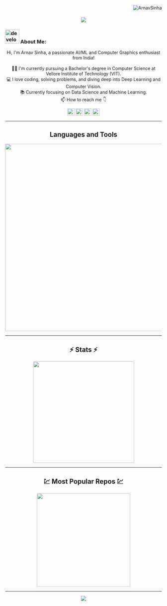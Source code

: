 <img align="right" src="https://visitor-badge.laobi.icu/badge?page_id=ArnavSinha/ArnavSinha" alt="ArnavSinha">    

<h1 align="center">
  <a href="https://git.io/typing-svg">
    <img src="https://readme-typing-svg.herokuapp.com/?lines=This+is+Arnav+Sinha!;Welcome+to+my+Github+%F0%9F%91%8B&center=true&size=30">
  </a>
</h1>

### <img src="/images/Developer.gif" alt="developer gif" height="45px"> About Me:
<p align="center">
  Hi, I'm Arnav Sinha, a passionate AI/ML and Computer Graphics enthusiast from India!  
  <br>
  <br>
  👨‍🎓 I'm currently pursuing a Bachelor's degree in Computer Science at Vellore Institute of Technology (VIT).
  <br>
  💻 I love coding, solving problems, and diving deep into Deep Learning and Computer Vision.
  <br>
  📚 Currently focusing on Data Science and Machine Learning.
  <br>
  📫 How to reach me 👇
</p>

<p align="center">
  <a href="https://www.linkedin.com/in/arnavsinha4334/"><img src="https://img.shields.io/badge/linkedin-%230077B5.svg?&style=for-the-badge&logo=linkedin&logoColor=white" height=23></a>
  <a href="mailto:arnavsinha4334@gmail.com"><img src="https://img.shields.io/badge/Gmail-D14836?style=for-the-badge&logo=gmail&logoColor=white" height=23></a>
  <a href="https://github.com/arnav43/"><img src="https://img.shields.io/badge/GitHub-100000?style=for-the-badge&logo=github&logoColor=white" height=23></a>
  <a href="https://leetcode.com/u/arnav43/"><img src="https://img.shields.io/badge/LeetCode-000000?style=for-the-badge&logo=leetcode&logoColor=orange" height=23></a>
</p>

<hr>

<!-- Languages and Tools Section -->
<h2 align="center">Languages and Tools</h2>
<p align="center">
  <img width="600px" src="https://skillicons.dev/icons?i=c,cpp,java,python,r,git,bash,linux,pytorch,tensorflow,docker,vscode,html,css,js,react,nodejs,npm,mysql,matlab,opencv,powershell,sqlite,visualstudio&perline=12" />
</p>

<hr>

<!-- Stats Section -->
<h2 align="center">⚡ Stats ⚡</h2>
<p align="center">
  <a href="https:/github.com/arnav43/">
    <img width=325 src="https://github-readme-stats.vercel.app/api/top-langs/?username=arnav43&size_weight=0.2&count_weight=0.5&title_color=61dafb&text_color=ffffff&icon_color=61dafb&bg_color=20232a&langs_count=8&layout=compact&border_color=61dafb&hide_border=true" />
  </a>
</p>

<hr>

<!-- Popular Repos Section -->
<h2 align="center">💹 Most Popular Repos 💹</h2>
<p align="center">
  <a href="https://github.com/arnav43/opengl-mini-projects">
    <img width=300 align="center" src="https://github-readme-stats.vercel.app/api/pin/?username=arnav43&repo=Computer-Vision-Projects&title_color=ffffff&text_color=c9cacc&icon_color=2bbc8a&bg_color=1d1f21" />
  </a>

</p>

<hr>

<!-- Footer -->
<p align="center">
  <img src="https://capsule-render.vercel.app/api?type=waving&color=timeGradient&height=65&section=footer"/>
</p>
